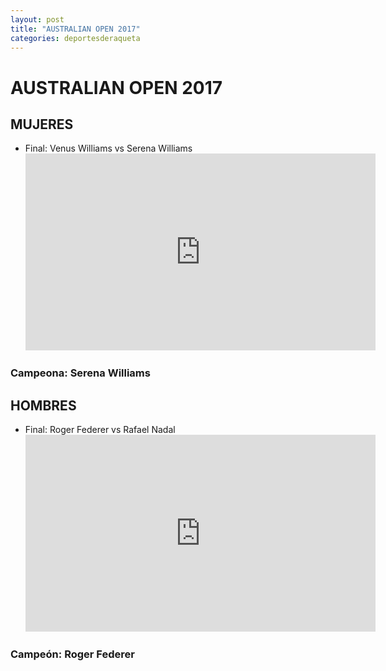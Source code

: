 ```yaml
---
layout: post
title: "AUSTRALIAN OPEN 2017"
categories: deportesderaqueta
---
```


# AUSTRALIAN OPEN 2017

## MUJERES

- Final: Venus Williams vs Serena Williams <iframe width="560" height="315" src="https://www.youtube.com/embed/JILFFw5vGLU" frameborder="0" allow="accelerometer; autoplay; encrypted-media; gyroscope; picture-in-picture" allowfullscreen></iframe>

### Campeona: Serena Williams

## HOMBRES

- Final: Roger Federer vs Rafael Nadal <iframe width="560" height="315" src="https://www.youtube.com/embed/9gUvgm23qMU" frameborder="0" allow="accelerometer; autoplay; encrypted-media; gyroscope; picture-in-picture" allowfullscreen></iframe>

### Campeón: Roger Federer
